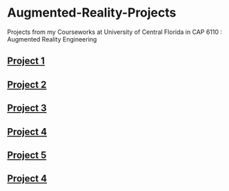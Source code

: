 # Augmented-Reality-Projects
Projects from my Courseworks at University of Central Florida in CAP 6110 : Augmented Reality Engineering

## [Project 1](https://youtu.be/kDU60k2nmZE)

## [Project 2](https://youtu.be/0wdjKYXTQg4)

## [Project 3](https://youtu.be/Z6gzAvy2kIk)

## [Project 4](https://youtu.be/rph7C3iF5cE)

## [Project 5](https://youtu.be/kNjrpthOGqI)

## [Project 4](https://youtu.be/mic8gq4FZ70)
